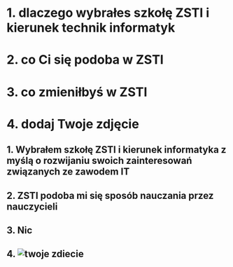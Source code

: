 # 1. dlaczego wybrałes szkołę ZSTI i kierunek technik informatyk
# 2. co Ci się podoba w ZSTI
# 3. co zmieniłbyś w ZSTI
# 4. dodaj Twoje zdjęcie
## 1. Wybrałem szkołę ZSTI i kierunek informatyka z myślą o rozwijaniu swoich zainteresowań związanych ze zawodem IT
## 2. ZSTI podoba mi się sposób nauczania przez nauczycieli
## 3. Nic
## 4. ![twoje zdiecie](/assets/images/Twoje_Zdjecie.jpg "Twoje Zdjęcie")
